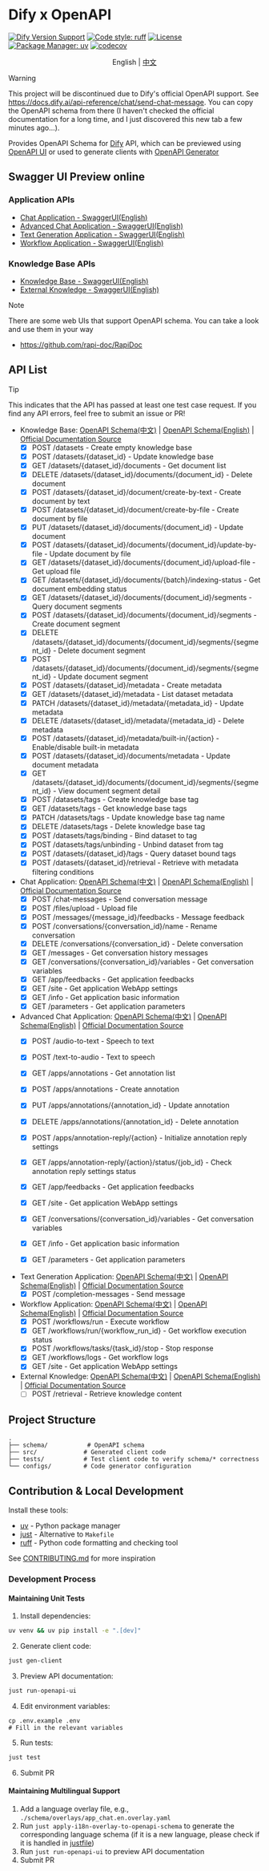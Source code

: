 # Dify x OpenAPI

[![Dify Version Support](https://img.shields.io/badge/Support_Dify_Version-1.4.2-blue)](https://github.com/langgenius/dify)
[![Code style: ruff](https://img.shields.io/badge/code%20style-ruff-000000.svg)](https://github.com/astral-sh/ruff)
[![License](https://img.shields.io/badge/license-MIT-green.svg)](LICENSE)
[![Package Manager: uv](https://img.shields.io/badge/package%20manager-uv-black)](https://github.com/astral-sh/uv)
[![codecov](https://codecov.io/gh/straydragon/dify-openapi/branch/main/graph/badge.svg)](https://codecov.io/gh/straydragon/dify-openapi)


<div align="center">

English | [中文](./README.zh.md)

</div>

> [!warning]
> This project will be discontinued due to Dify's official OpenAPI support. See https://docs.dify.ai/api-reference/chat/send-chat-message. You can copy the OpenAPI schema from there (I haven't checked the official documentation for a long time, and I just discovered this new tab a few minutes ago...).

Provides OpenAPI Schema for [Dify](https://github.com/langgenius/dify) API, which can be previewed using [OpenAPI UI](https://github.com/swagger-api/swagger-ui) or used to generate clients with [OpenAPI Generator](https://github.com/OpenAPITools/openapi-generator)

## Swagger UI Preview online

### Application APIs
- [Chat Application - SwaggerUI(English)](https://petstore.swagger.io/?url=https://raw.githubusercontent.com/StrayDragon/dify-openapi/refs/heads/main/schema/app_chat.en.yaml)
- [Advanced Chat Application - SwaggerUI(English)](https://petstore.swagger.io/?url=https://raw.githubusercontent.com/StrayDragon/dify-openapi/refs/heads/main/schema/app_advanced_chat.en.yaml)
- [Text Generation Application - SwaggerUI(English)](https://petstore.swagger.io/?url=https://raw.githubusercontent.com/StrayDragon/dify-openapi/refs/heads/main/schema/app_generation.en.yaml)
- [Workflow Application - SwaggerUI(English)](https://petstore.swagger.io/?url=https://raw.githubusercontent.com/StrayDragon/dify-openapi/refs/heads/main/schema/app_workflow.en.yaml)

### Knowledge Base APIs
- [Knowledge Base - SwaggerUI(English)](https://petstore.swagger.io/?url=https://raw.githubusercontent.com/StrayDragon/dify-openapi/refs/heads/main/schema/knowledge_base.en.yaml)
- [External Knowledge - SwaggerUI(English)](https://petstore.swagger.io/?url=https://raw.githubusercontent.com/StrayDragon/dify-openapi/refs/heads/main/schema/external_knowledge_base.en.yaml)

> [!note]
> There are some web UIs that support OpenAPI schema. You can take a look and use them in your way
> - https://github.com/rapi-doc/RapiDoc

## API List

> [!tip]
> This indicates that the API has passed at least one test case request. If you find any API errors, feel free to submit an issue or PR!

- Knowledge Base: [OpenAPI Schema(中文)](./schema/knowledge_base.zh.yaml) | [OpenAPI Schema(English)](./schema/knowledge_base.en.yaml) | [Official Documentation Source](https://github.com/langgenius/dify/tree/1.4.2/web/app/(commonLayout)/datasets/template)
  - [x] POST /datasets - Create empty knowledge base
  - [x] POST /datasets/{dataset_id} - Update knowledge base
  - [x] GET /datasets/{dataset_id}/documents - Get document list
  - [x] DELETE /datasets/{dataset_id}/documents/{document_id} - Delete document
  - [x] POST /datasets/{dataset_id}/document/create-by-text - Create document by text
  - [x] POST /datasets/{dataset_id}/document/create-by-file - Create document by file
  - [x] PUT /datasets/{dataset_id}/documents/{document_id} - Update document
  - [x] POST /datasets/{dataset_id}/documents/{document_id}/update-by-file - Update document by file
  - [x] GET /datasets/{dataset_id}/documents/{document_id}/upload-file - Get upload file
  - [x] GET /datasets/{dataset_id}/documents/{batch}/indexing-status - Get document embedding status
  - [x] GET /datasets/{dataset_id}/documents/{document_id}/segments - Query document segments
  - [x] POST /datasets/{dataset_id}/documents/{document_id}/segments - Create document segment
  - [x] DELETE /datasets/{dataset_id}/documents/{document_id}/segments/{segment_id} - Delete document segment
  - [x] POST /datasets/{dataset_id}/documents/{document_id}/segments/{segment_id} - Update document segment
  - [x] POST /datasets/{dataset_id}/metadata - Create metadata
  - [x] GET /datasets/{dataset_id}/metadata - List dataset metadata
  - [x] PATCH /datasets/{dataset_id}/metadata/{metadata_id} - Update metadata
  - [x] DELETE /datasets/{dataset_id}/metadata/{metadata_id} - Delete metadata
  - [x] POST /datasets/{dataset_id}/metadata/built-in/{action} - Enable/disable built-in metadata
  - [x] POST /datasets/{dataset_id}/documents/metadata - Update document metadata
  - [x] GET /datasets/{dataset_id}/documents/{document_id}/segments/{segment_id} - View document segment detail
  - [x] POST /datasets/tags - Create knowledge base tag
  - [x] GET /datasets/tags - Get knowledge base tags
  - [x] PATCH /datasets/tags - Update knowledge base tag name
  - [x] DELETE /datasets/tags - Delete knowledge base tag
  - [x] POST /datasets/tags/binding - Bind dataset to tag
  - [x] POST /datasets/tags/unbinding - Unbind dataset from tag
  - [x] POST /datasets/{dataset_id}/tags - Query dataset bound tags
  - [x] POST /datasets/{dataset_id}/retrieval - Retrieve with metadata filtering conditions

- Chat Application: [OpenAPI Schema(中文)](./schema/app_chat.zh.yaml) | [OpenAPI Schema(English)](./schema/app_chat.en.yaml) | [Official Documentation Source](https://github.com/langgenius/dify/tree/1.4.2/web/app/components/develop/template)
  - [x] POST /chat-messages - Send conversation message
  - [x] POST /files/upload - Upload file
  - [x] POST /messages/{message_id}/feedbacks - Message feedback
  - [x] POST /conversations/{conversation_id}/name - Rename conversation
  - [x] DELETE /conversations/{conversation_id} - Delete conversation
  - [x] GET /messages - Get conversation history messages
  - [x] GET /conversations/{conversation_id}/variables - Get conversation variables
  - [x] GET /app/feedbacks - Get application feedbacks
  - [x] GET /site - Get application WebApp settings
  - [x] GET /info - Get application basic information
  - [x] GET /parameters - Get application parameters

- Advanced Chat Application: [OpenAPI Schema(中文)](./schema/app_advanced_chat.zh.yaml) | [OpenAPI Schema(English)](./schema/app_advanced_chat.en.yaml) | [Official Documentation Source](https://github.com/langgenius/dify/tree/1.4.2/web/app/components/develop/template)
  - [x] POST /audio-to-text - Speech to text
  - [x] POST /text-to-audio - Text to speech
  - [x] GET /apps/annotations - Get annotation list
  - [x] POST /apps/annotations - Create annotation
  - [x] PUT /apps/annotations/{annotation_id} - Update annotation
  - [x] DELETE /apps/annotations/{annotation_id} - Delete annotation
  - [x] POST /apps/annotation-reply/{action} - Initialize annotation reply settings
  - [x] GET /apps/annotation-reply/{action}/status/{job_id} - Check annotation reply settings status
  - [x] GET /app/feedbacks - Get application feedbacks
  - [x] GET /site - Get application WebApp settings
  - [x] GET /conversations/{conversation_id}/variables - Get conversation variables
  - [x] GET /info - Get application basic information
  - [x] GET /parameters - Get application parameters


- Text Generation Application: [OpenAPI Schema(中文)](./schema/app_generation.zh.yaml) | [OpenAPI Schema(English)](./schema/app_generation.en.yaml) | [Official Documentation Source](https://github.com/langgenius/dify/tree/1.4.2/web/app/components/develop/template)
  - [x] POST /completion-messages - Send message

- Workflow Application: [OpenAPI Schema(中文)](./schema/app_workflow.zh.yaml) | [OpenAPI Schema(English)](./schema/app_workflow.en.yaml) | [Official Documentation Source](https://github.com/langgenius/dify/tree/1.4.2/web/app/components/develop/template)
  - [x] POST /workflows/run - Execute workflow
  - [x] GET /workflows/run/{workflow_run_id} - Get workflow execution status
  - [x] POST /workflows/tasks/{task_id}/stop - Stop response
  - [x] GET /workflows/logs - Get workflow logs
  - [x] GET /site - Get application WebApp settings

- External Knowledge: [OpenAPI Schema(中文)](./schema/external_knowledge_base.zh.yaml) | [OpenAPI Schema(English)](./schema/external_knowledge_base.en.yaml) | [Official Documentation Source](https://docs.dify.ai/v1.2.0/guides/knowledge-base/external-knowledge-api-documentation)
  - [ ] POST /retrieval - Retrieve knowledge content

## Project Structure

```
.
├── schema/           # OpenAPI schema
├── src/             # Generated client code
├── tests/           # Test client code to verify schema/* correctness
└── configs/         # Code generator configuration
```

## Contribution & Local Development

Install these tools:

- [uv](https://github.com/astral-sh/uv) - Python package manager
- [just](https://github.com/casey/just) - Alternative to `Makefile`
- [ruff](https://github.com/astral-sh/ruff) - Python code formatting and checking tool

See [CONTRIBUTING.md](./doc/CONTRIBUTING.md) for more inspiration

### Development Process

#### Maintaining Unit Tests

1. Install dependencies:
```bash
uv venv && uv pip install -e ".[dev]"
```

2. Generate client code:
```bash
just gen-client
```

3. Preview API documentation:
```bash
just run-openapi-ui
```

4. Edit environment variables:

```
cp .env.example .env
# Fill in the relevant variables
```

5. Run tests:
```bash
just test
```
6. Submit PR

#### Maintaining Multilingual Support

1. Add a language overlay file, e.g., `./schema/overlays/app_chat.en.overlay.yaml`
2. Run `just apply-i18n-overlay-to-openapi-schema` to generate the corresponding language schema (if it is a new language, please check if it is handled in [justfile](./justfile))
3. Run `just run-openapi-ui` to preview API documentation
4. Submit PR

